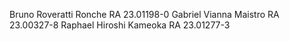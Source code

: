 Bruno Roveratti Ronche RA 23.01198-0
Gabriel Vianna Maistro RA 23.00327-8
Raphael Hiroshi Kameoka RA 23.01277-3